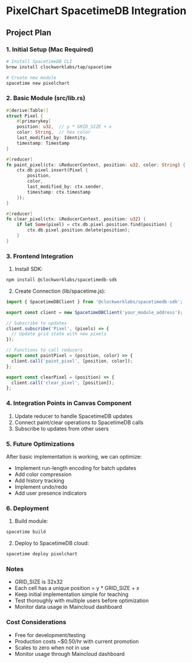 # PixelChart SpacetimeDB Integration

## Project Plan

### 1. Initial Setup (Mac Required)
```bash
# Install SpacetimeDB CLI
brew install clockworklabs/tap/spacetime

# Create new module
spacetime new pixelchart
```

### 2. Basic Module (src/lib.rs)
```rust
#[derive(Table)]
struct Pixel {
    #[primarykey]
    position: u32,  // y * GRID_SIZE + x
    color: String,  // hex color
    last_modified_by: Identity,
    timestamp: Timestamp
}

#[reducer]
fn paint_pixel(ctx: &ReducerContext, position: u32, color: String) {
    ctx.db.pixel.insert(Pixel {
        position,
        color,
        last_modified_by: ctx.sender,
        timestamp: ctx.timestamp
    });
}

#[reducer]
fn clear_pixel(ctx: &ReducerContext, position: u32) {
    if let Some(pixel) = ctx.db.pixel.position.find(position) {
        ctx.db.pixel.position.delete(position);
    }
}
```

### 3. Frontend Integration

1. Install SDK:
```bash
npm install @clockworklabs/spacetimedb-sdk
```

2. Create Connection (lib/spacetime.js):
```javascript
import { SpacetimeDBClient } from '@clockworklabs/spacetimedb-sdk';

export const client = new SpacetimeDBClient('your_module_address');

// Subscribe to updates
client.subscribe('Pixel', (pixels) => {
  // Update grid state with new pixels
});

// Functions to call reducers
export const paintPixel = (position, color) => {
  client.call('paint_pixel', [position, color]);
};

export const clearPixel = (position) => {
  client.call('clear_pixel', [position]);
};
```

### 4. Integration Points in Canvas Component

1. Update reducer to handle SpacetimeDB updates
2. Connect paint/clear operations to SpacetimeDB calls
3. Subscribe to updates from other users

### 5. Future Optimizations

After basic implementation is working, we can optimize:
- Implement run-length encoding for batch updates
- Add color compression
- Add history tracking
- Implement undo/redo
- Add user presence indicators

### 6. Deployment

1. Build module:
```bash
spacetime build
```

2. Deploy to SpacetimeDB cloud:
```bash
spacetime deploy pixelchart
```

### Notes

- GRID_SIZE is 32x32
- Each cell has a unique position = y * GRID_SIZE + x
- Keep initial implementation simple for teaching
- Test thoroughly with multiple users before optimization
- Monitor data usage in Maincloud dashboard

### Cost Considerations

- Free for development/testing
- Production costs ~$0.50/hr with current promotion
- Scales to zero when not in use
- Monitor usage through Maincloud dashboard 